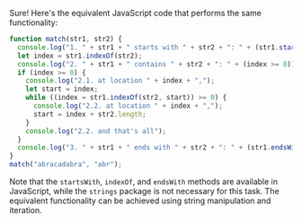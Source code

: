 Sure! Here's the equivalent JavaScript code that performs the same functionality:
```javascript
function match(str1, str2) {
  console.log("1. " + str1 + " starts with " + str2 + ": " + (str1.startsWith(str2)));
  let index = str1.indexOf(str2);
  console.log("2. " + str1 + " contains " + str2 + ": " + (index >= 0));
  if (index >= 0) {
    console.log("2.1. at location " + index + ",");
    let start = index;
    while ((index = str1.indexOf(str2, start)) >= 0) {
      console.log("2.2. at location " + index + ",");
      start = index + str2.length;
    }
    console.log("2.2. and that's all");
  }
  console.log("3. " + str1 + " ends with " + str2 + ": " + (str1.endsWith(str2)));
}
match("abracadabra", "abr");
```
Note that the `startsWith`, `indexOf`, and `endsWith` methods are available in JavaScript, while the `strings` package is not necessary for this task. The equivalent functionality can be achieved using string manipulation and iteration.

